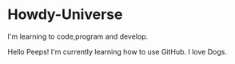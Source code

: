 # Howdy-Universe
I'm learning to code,program and develop.

Hello Peeps!
I'm currently learning how to use GitHub.
I love Dogs.
